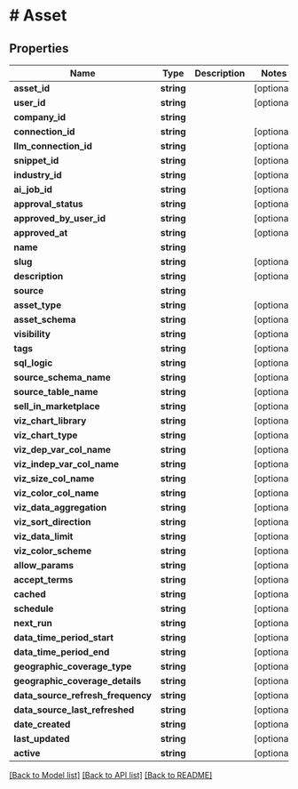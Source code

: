 # # Asset

## Properties

Name | Type | Description | Notes
------------ | ------------- | ------------- | -------------
**asset_id** | **string** |  | [optional]
**user_id** | **string** |  | [optional]
**company_id** | **string** |  |
**connection_id** | **string** |  | [optional]
**llm_connection_id** | **string** |  | [optional]
**snippet_id** | **string** |  | [optional]
**industry_id** | **string** |  | [optional]
**ai_job_id** | **string** |  | [optional]
**approval_status** | **string** |  | [optional]
**approved_by_user_id** | **string** |  | [optional]
**approved_at** | **string** |  | [optional]
**name** | **string** |  |
**slug** | **string** |  | [optional]
**description** | **string** |  | [optional]
**source** | **string** |  |
**asset_type** | **string** |  | [optional]
**asset_schema** | **string** |  | [optional]
**visibility** | **string** |  | [optional]
**tags** | **string** |  | [optional]
**sql_logic** | **string** |  | [optional]
**source_schema_name** | **string** |  | [optional]
**source_table_name** | **string** |  | [optional]
**sell_in_marketplace** | **string** |  | [optional]
**viz_chart_library** | **string** |  | [optional]
**viz_chart_type** | **string** |  | [optional]
**viz_dep_var_col_name** | **string** |  | [optional]
**viz_indep_var_col_name** | **string** |  | [optional]
**viz_size_col_name** | **string** |  | [optional]
**viz_color_col_name** | **string** |  | [optional]
**viz_data_aggregation** | **string** |  | [optional]
**viz_sort_direction** | **string** |  | [optional]
**viz_data_limit** | **string** |  | [optional]
**viz_color_scheme** | **string** |  | [optional]
**allow_params** | **string** |  | [optional]
**accept_terms** | **string** |  | [optional]
**cached** | **string** |  | [optional]
**schedule** | **string** |  | [optional]
**next_run** | **string** |  | [optional]
**data_time_period_start** | **string** |  | [optional]
**data_time_period_end** | **string** |  | [optional]
**geographic_coverage_type** | **string** |  | [optional]
**geographic_coverage_details** | **string** |  | [optional]
**data_source_refresh_frequency** | **string** |  | [optional]
**data_source_last_refreshed** | **string** |  | [optional]
**date_created** | **string** |  | [optional]
**last_updated** | **string** |  | [optional]
**active** | **string** |  | [optional]

[[Back to Model list]](../../README.md#models) [[Back to API list]](../../README.md#endpoints) [[Back to README]](../../README.md)
